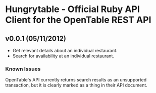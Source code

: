 # Hungrytable - Official Ruby API Client for the OpenTable REST API

## v0.0.1 (05/11/2012)

* Get relevant details about an individual restaurant.
* Search for availability at an individual restaurant.

### Known Issues

OpenTable's API currently returns search results as an unsupported transaction,
but it is clearly marked as a thing in their API document.
